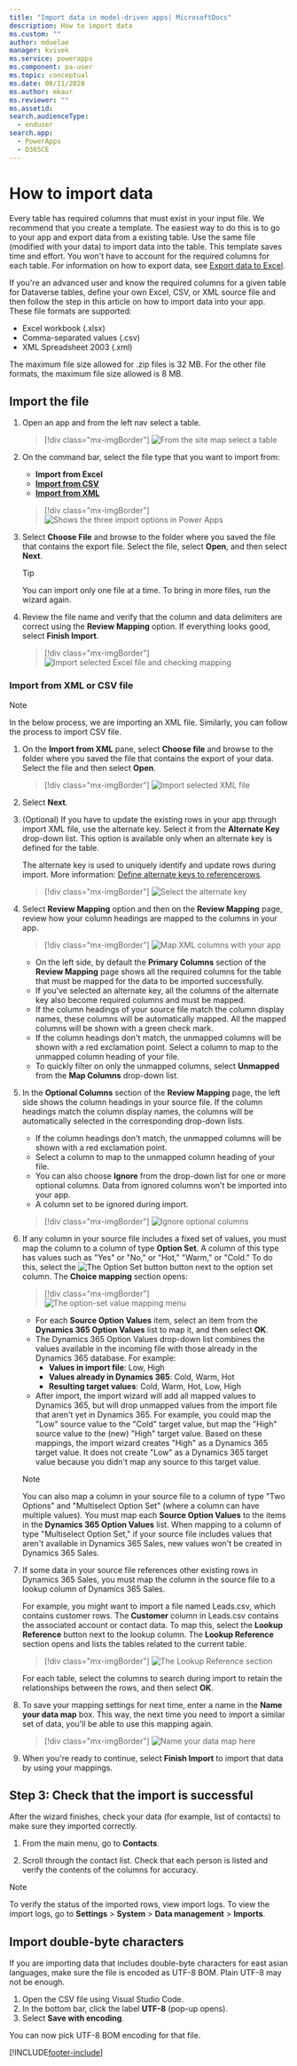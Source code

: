 ```yaml
---
title: "Import data in model-driven apps| MicrosoftDocs"
description: How to import data
ms.custom: ""
author: mduelae
manager: kvivek
ms.service: powerapps
ms.component: pa-user
ms.topic: conceptual
ms.date: 08/11/2020
ms.author: mkaur
ms.reviewer: ""
ms.assetid: 
search.audienceType: 
  - enduser
search.app: 
  - PowerApps
  - D365CE
---
```

# How to import data

Every table has required columns that must exist in your input file. We recommend that you create a template. The easiest way to do this is to go to your app and export data from a existing table. Use the same file (modified with your data) to import data into the table. This template saves time and effort. You won't have to account for the required columns for each table. For information on how to export data, see [Export data to Excel](https://docs.microsoft.com/powerapps/user/export-data-excel).

If you're an advanced user and know the required columns for a given table for Dataverse tables, define your own Excel, CSV, or XML source file and then follow the step in this article on how to import data into your app. These file formats are supported:

 - Excel workbook (.xlsx)
 - Comma-separated values (.csv)
 - XML Spreadsheet 2003 (.xml)
  
The maximum file size allowed for .zip files is 32 MB. For the other file formats, the maximum file size allowed is 8 MB.  
  
## Import the file 
  
1. Open an app and from the left nav select a table.
 
   > [!div class="mx-imgBorder"]
   > ![From the site map select a table](media/left-nav-select-table.png "From the site pay select a table")

3. On the command bar, select the file type that you want to import from:

   - **Import from Excel**
   - **[Import from CSV](#import-from-xml-or-csv-file)**
   - **[Import from XML](#import-from-xml-or-csv-file)**

   > [!div class="mx-imgBorder"]
   > ![Shows the three import options in Power Apps](media/import-files.gif "Shows the three import options in Power Apps")
  
2. Select **Choose File** and browse to the folder where you saved the file that contains the export file. Select the file, select **Open**, and then select **Next**.  
  
   > [!TIP]
   > You can import only one file at a time. To bring in more files, run the wizard again.
   
3. Review the file name and verify that the column and data delimiters are correct using the **Review Mapping** option. If everything looks good, select **Finish Import**.  

   > [!div class="mx-imgBorder"]
   > ![Import selected Excel file and checking mapping](media/mapping-excel-file.png "Importselected Excel file and checking mapping")

### Import from XML or CSV file

>[!NOTE]
>In the below process, we are importing an XML file. Similarly, you can follow the process to import CSV file.

1. On the **Import from XML** pane, select **Choose file** and browse to the folder where you saved the file that contains the export of your data. Select the file and then select **Open**.

   > [!div class="mx-imgBorder"]
   > ![Import selected XML file](media/import-xml.png "Import selected XML file")

2. Select **Next**.

3. (Optional) If you have to update the existing rows in your app through import XML file, use the alternate key. Select it from the **Alternate Key** drop-down list. This option is available only when an alternate key is defined for the table.

    The alternate key is used to uniquely identify and update rows during import. More information: [Define alternate keys to referencerows](https://docs.microsoft.com/powerapps/maker/data-platform/define-alternate-keys-reference-records).

   > [!div class="mx-imgBorder"]
   > ![Select the alternate key](media/import-xml-alternate-key.png "Select the alternate key")

4. Select **Review Mapping** option and then on the **Review Mapping** page, review how your column headings are mapped to the columns in your app.

   > [!div class="mx-imgBorder"]
   > ![Map XML columns with your app](media/import-xml-mapping.png "Map XML columns with your app")

    - On the left side, by default the **Primary Columns** section of the **Review Mapping** page shows all the required columns for the table that must be mapped for the data to be imported successfully.
    - If you've selected an alternate key, all the columns of the alternate key also become required columns and must be mapped.
    - If the column headings of your source file match the column display names, these columns will be automatically mapped. All the mapped columns will be shown with a green check mark.
    - If the column headings don't match, the unmapped columns will be shown with a red exclamation point. Select a column to map to the unmapped column heading of your file.
    - To quickly filter on only the unmapped columns, select **Unmapped** from the **Map Columns** drop-down list.

5.  In the **Optional Columns** section of the **Review Mapping** page, the left side shows the column headings in your source file. If the column headings match the column display names, the columns will be automatically selected in the corresponding drop-down lists.

    - If the column headings don't match, the unmapped columns will be shown with a red exclamation point.
    - Select a column to map to the unmapped column heading of your file.
    - You can also choose **Ignore** from the drop-down list for one or more optional columns. Data from ignored columns won't be imported into your app.
    - A column set to be ignored during import.

    > [!div class="mx-imgBorder"]
    > ![Ignore optional columns](media/import-csv-ignore.png "Ignore optional columns")

6. If any column in your source file includes a fixed set of values, you must map the column to a column of type **Option Set**. A column of this type has values such as "Yes" or "No," or "Hot," "Warm," or "Cold." To do this, select the ![The Option Set button](media/import-option-set-button.png "The Option Set button") button next to the option set column. The **Choice mapping** section opens:

    > [!div class="mx-imgBorder"]
    > ![The option-set value mapping menu](media/import-option-set-values.png "The option-set value mapping menu")

    - For each **Source Option Values** item, select an item from the **Dynamics 365 Option Values** list to map it, and then select **OK**.
    - The Dynamics 365 Option Values drop-down list combines the values available in the incoming file with those already in the Dynamics 365 database. For example:
        - **Values in import file**: Low, High
        - **Values already in Dynamics 365**: Cold, Warm, Hot
        - **Resulting target values**: Cold, Warm, Hot, Low, High
    - After import, the import wizard will add all mapped values to Dynamics 365, but will drop unmapped values from the import file that aren't yet in Dynamics 365. For example, you could map the "Low" source value to the "Cold" target value, but map the "High" source value to the (new) "High" target value. Based on these mappings, the import wizard creates "High" as a Dynamics 365 target value. It does not create "Low" as a Dynamics 365 target value because you didn't map any source to this target value.

    >[!NOTE]
    >You can also map a column in your source file to a column of type "Two Options" and "Multiselect Option Set" (where a column can have multiple values). You must map each **Source Option Values** to the items in the **Dynamics 365 Option Values** list. When mapping to a column of type "Multiselect Option Set," if your source file includes values that aren't available in Dynamics 365 Sales, new values won't be created in Dynamics 365 Sales.

7. If some data in your source file references other existing rows in Dynamics 365 Sales, you must map the column in the source file to a lookup column of Dynamics 365 Sales.

    For example, you might want to import a file named Leads.csv, which contains customer rows. The **Customer** column in Leads.csv contains the associated account or contact data. To map this, select the **Lookup Reference** button next to the lookup column. The **Lookup Reference** section opens and lists the tables related to the current table.

    > [!div class="mx-imgBorder"]
    > ![The Lookup Reference section](media/import-lookup-reference-section.png "The Lookup Reference section")

    For each table, select the columns to search during import to retain the relationships between the rows, and then select **OK**.

8. To save your mapping settings for next time, enter a name in the **Name your data map** box. This way, the next time you need to import a similar set of data, you'll be able to use this mapping again.

    > [!div class="mx-imgBorder"]
    > ![Name your data map here](media/import-save-settings.png "Name your data map here")

9. When you're ready to continue, select **Finish Import** to import that data by using your mappings.

## Step 3: Check that the import is successful

After the wizard finishes, check your data (for example, list of contacts) to make sure they imported correctly.  
  
1. From the main menu, go to **Contacts**.
  
2. Scroll through the contact list. Check that each person is listed and verify the contents of the columns for accuracy.

>[!NOTE]
>To verify the status of the imported rows, view import logs. To view the import logs, go to **Settings** > **System** > **Data management** > **Imports**.

## Import double-byte characters 

If you are importing data that includes double-byte characters for east asian languages, make sure the file is encoded as UTF-8 BOM. Plain UTF-8 may not be enough.

1. Open the CSV file using Visual Studio Code.
2. In the bottom bar, click the label **UTF-8** (pop-up opens). 
3. Select **Save with encoding**. 

You can now pick UTF-8 BOM encoding for that file.



[!INCLUDE[footer-include](../includes/footer-banner.md)]

